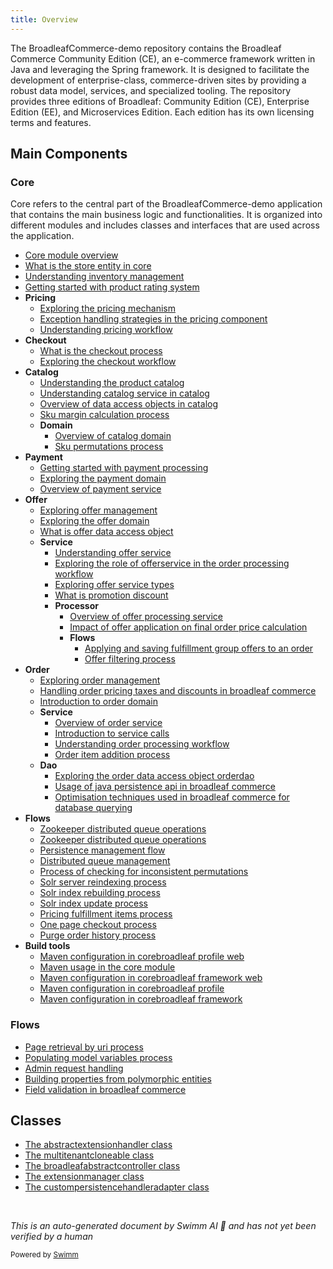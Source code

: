 ```yaml
---
title: Overview
---
```

The BroadleafCommerce-demo repository contains the Broadleaf Commerce Community Edition (CE), an e-commerce framework written in Java and leveraging the Spring framework. It is designed to facilitate the development of enterprise-class, commerce-driven sites by providing a robust data model, services, and specialized tooling. The repository provides three editions of Broadleaf: Community Edition (CE), Enterprise Edition (EE), and Microservices Edition. Each edition has its own licensing terms and features.

## Main Components

### Core

Core refers to the central part of the BroadleafCommerce-demo application that contains the main business logic and functionalities. It is organized into different modules and includes classes and interfaces that are used across the application.

- <SwmLink doc-title="Core module overview">[Core module overview](.swm/core-module-overview.ugtybbse.sw.md)</SwmLink>
- <SwmLink doc-title="What is the store entity in core">[What is the store entity in core](.swm/what-is-the-store-entity-in-core.vy9ehcw6.sw.md)</SwmLink>
- <SwmLink doc-title="Understanding inventory management">[Understanding inventory management](.swm/understanding-inventory-management.d4o9cggo.sw.md)</SwmLink>
- <SwmLink doc-title="Getting started with product rating system">[Getting started with product rating system](.swm/getting-started-with-product-rating-system.kspvdr8v.sw.md)</SwmLink>
- **Pricing**
  - <SwmLink doc-title="Exploring the pricing mechanism">[Exploring the pricing mechanism](.swm/exploring-the-pricing-mechanism.ij0uw3jb.sw.md)</SwmLink>
  - <SwmLink doc-title="Exception handling strategies in the pricing component">[Exception handling strategies in the pricing component](.swm/exception-handling-strategies-in-the-pricing-component.jkiua2x2.sw.md)</SwmLink>
  - <SwmLink doc-title="Understanding pricing workflow">[Understanding pricing workflow](.swm/understanding-pricing-workflow.e9wdev1e.sw.md)</SwmLink>
- **Checkout**
  - <SwmLink doc-title="What is the checkout process">[What is the checkout process](.swm/what-is-the-checkout-process.di6ulljk.sw.md)</SwmLink>
  - <SwmLink doc-title="Exploring the checkout workflow">[Exploring the checkout workflow](.swm/exploring-the-checkout-workflow.o6h4fnya.sw.md)</SwmLink>
- **Catalog**
  - <SwmLink doc-title="Understanding the product catalog">[Understanding the product catalog](.swm/understanding-the-product-catalog.x7w0qho4.sw.md)</SwmLink>
  - <SwmLink doc-title="Understanding catalog service in catalog">[Understanding catalog service in catalog](.swm/understanding-catalog-service-in-catalog.aosbszpw.sw.md)</SwmLink>
  - <SwmLink doc-title="Overview of data access objects in catalog">[Overview of data access objects in catalog](.swm/overview-of-data-access-objects-in-catalog.exluyfoh.sw.md)</SwmLink>
  - <SwmLink doc-title="Sku margin calculation process">[Sku margin calculation process](.swm/sku-margin-calculation-process.cl79umhp.sw.md)</SwmLink>
  - **Domain**
    - <SwmLink doc-title="Overview of catalog domain">[Overview of catalog domain](.swm/overview-of-catalog-domain.9wis4xnv.sw.md)</SwmLink>
    - <SwmLink doc-title="Sku permutations process">[Sku permutations process](.swm/sku-permutations-process.nn0y7c1w.sw.md)</SwmLink>
- **Payment**
  - <SwmLink doc-title="Getting started with payment processing">[Getting started with payment processing](.swm/getting-started-with-payment-processing.i3lizkn9.sw.md)</SwmLink>
  - <SwmLink doc-title="Exploring the payment domain">[Exploring the payment domain](.swm/exploring-the-payment-domain.d3r2gbav.sw.md)</SwmLink>
  - <SwmLink doc-title="Overview of payment service">[Overview of payment service](.swm/overview-of-payment-service.zbuwzplt.sw.md)</SwmLink>
- **Offer**
  - <SwmLink doc-title="Exploring offer management">[Exploring offer management](.swm/exploring-offer-management.ts21wi6u.sw.md)</SwmLink>
  - <SwmLink doc-title="Exploring the offer domain">[Exploring the offer domain](.swm/exploring-the-offer-domain.xoqoqklj.sw.md)</SwmLink>
  - <SwmLink doc-title="What is offer data access object">[What is offer data access object](.swm/what-is-offer-data-access-object.u3gfaezu.sw.md)</SwmLink>
  - **Service**
    - <SwmLink doc-title="Understanding offer service">[Understanding offer service](.swm/understanding-offer-service.8da75j3n.sw.md)</SwmLink>
    - <SwmLink doc-title="Exploring the role of offerservice in the order processing workflow">[Exploring the role of offerservice in the order processing workflow](.swm/exploring-the-role-of-offerservice-in-the-order-processing-workflow.a5strp0y.sw.md)</SwmLink>
    - <SwmLink doc-title="Exploring offer service types">[Exploring offer service types](.swm/exploring-offer-service-types.m9kmb5sl.sw.md)</SwmLink>
    - <SwmLink doc-title="What is promotion discount">[What is promotion discount](.swm/what-is-promotion-discount.913lcxag.sw.md)</SwmLink>
    - **Processor**
      - <SwmLink doc-title="Overview of offer processing service">[Overview of offer processing service](.swm/overview-of-offer-processing-service.qvu2ehdj.sw.md)</SwmLink>
      - <SwmLink doc-title="Impact of offer application on final order price calculation">[Impact of offer application on final order price calculation](.swm/impact-of-offer-application-on-final-order-price-calculation.ziauhdw9.sw.md)</SwmLink>
      - **Flows**
        - <SwmLink doc-title="Applying and saving fulfillment group offers to an order">[Applying and saving fulfillment group offers to an order](.swm/applying-and-saving-fulfillment-group-offers-to-an-order.av8bjsg1.sw.md)</SwmLink>
        - <SwmLink doc-title="Offer filtering process">[Offer filtering process](.swm/offer-filtering-process.pcapn8ol.sw.md)</SwmLink>
- **Order**
  - <SwmLink doc-title="Exploring order management">[Exploring order management](.swm/exploring-order-management.25rp5fv3.sw.md)</SwmLink>
  - <SwmLink doc-title="Handling order pricing taxes and discounts in broadleaf commerce">[Handling order pricing taxes and discounts in broadleaf commerce](.swm/handling-order-pricing-taxes-and-discounts-in-broadleaf-commerce.yrc8bdn3.sw.md)</SwmLink>
  - <SwmLink doc-title="Introduction to order domain">[Introduction to order domain](.swm/introduction-to-order-domain.pui85tb5.sw.md)</SwmLink>
  - **Service**
    - <SwmLink doc-title="Overview of order service">[Overview of order service](.swm/overview-of-order-service.lnir0hp1.sw.md)</SwmLink>
    - <SwmLink doc-title="Introduction to service calls">[Introduction to service calls](.swm/introduction-to-service-calls.jdzve8xn.sw.md)</SwmLink>
    - <SwmLink doc-title="Understanding order processing workflow">[Understanding order processing workflow](.swm/understanding-order-processing-workflow.r43qdxaq.sw.md)</SwmLink>
    - <SwmLink doc-title="Order item addition process">[Order item addition process](.swm/order-item-addition-process.4wuho1qt.sw.md)</SwmLink>
  - **Dao**
    - <SwmLink doc-title="Exploring the order data access object orderdao">[Exploring the order data access object orderdao](.swm/exploring-the-order-data-access-object-orderdao.z2t2wtzh.sw.md)</SwmLink>
    - <SwmLink doc-title="Usage of java persistence api in broadleaf commerce">[Usage of java persistence api in broadleaf commerce](.swm/usage-of-java-persistence-api-in-broadleaf-commerce.7z7r7mnn.sw.md)</SwmLink>
    - <SwmLink doc-title="Optimisation techniques used in broadleaf commerce for database querying">[Optimisation techniques used in broadleaf commerce for database querying](.swm/optimisation-techniques-used-in-broadleaf-commerce-for-database-querying.r23nxhdx.sw.md)</SwmLink>
- **Flows**
  - <SwmLink doc-title="Zookeeper distributed queue operations">[Zookeeper distributed queue operations](.swm/zookeeper-distributed-queue-operations.71cswygb.sw.md)</SwmLink>
  - <SwmLink doc-title="Zookeeper distributed queue operations">[Zookeeper distributed queue operations](.swm/zookeeper-distributed-queue-operations.wag7yu6g.sw.md)</SwmLink>
  - <SwmLink doc-title="Persistence management flow">[Persistence management flow](.swm/persistence-management-flow.i8k9xrbj.sw.md)</SwmLink>
  - <SwmLink doc-title="Distributed queue management">[Distributed queue management](.swm/distributed-queue-management.re78b7sr.sw.md)</SwmLink>
  - <SwmLink doc-title="Process of checking for inconsistent permutations">[Process of checking for inconsistent permutations](.swm/process-of-checking-for-inconsistent-permutations.4dyjf554.sw.md)</SwmLink>
  - <SwmLink doc-title="Solr server reindexing process">[Solr server reindexing process](.swm/solr-server-reindexing-process.04hxl70r.sw.md)</SwmLink>
  - <SwmLink doc-title="Solr index rebuilding process">[Solr index rebuilding process](.swm/solr-index-rebuilding-process.uujz0cxk.sw.md)</SwmLink>
  - <SwmLink doc-title="Solr index update process">[Solr index update process](.swm/solr-index-update-process.hvz57m6z.sw.md)</SwmLink>
  - <SwmLink doc-title="Pricing fulfillment items process">[Pricing fulfillment items process](.swm/pricing-fulfillment-items-process.xil87vsm.sw.md)</SwmLink>
  - <SwmLink doc-title="One page checkout process">[One page checkout process](.swm/one-page-checkout-process.uqiz54ll.sw.md)</SwmLink>
  - <SwmLink doc-title="Purge order history process">[Purge order history process](.swm/purge-order-history-process.mujuewl4.sw.md)</SwmLink>
- **Build tools**
  - <SwmLink doc-title="Maven configuration in corebroadleaf profile web">[Maven configuration in corebroadleaf profile web](.swm/maven-configuration-in-corebroadleaf-profile-web.ml3owd74.sw.md)</SwmLink>
  - <SwmLink doc-title="Maven usage in the core module">[Maven usage in the core module](.swm/maven-usage-in-the-core-module.y7xv4yed.sw.md)</SwmLink>
  - <SwmLink doc-title="Maven configuration in corebroadleaf framework web">[Maven configuration in corebroadleaf framework web](.swm/maven-configuration-in-corebroadleaf-framework-web.kcjzw5wk.sw.md)</SwmLink>
  - <SwmLink doc-title="Maven configuration in corebroadleaf profile">[Maven configuration in corebroadleaf profile](.swm/maven-configuration-in-corebroadleaf-profile.r3g28u2j.sw.md)</SwmLink>
  - <SwmLink doc-title="Maven configuration in corebroadleaf framework">[Maven configuration in corebroadleaf framework](.swm/maven-configuration-in-corebroadleaf-framework.ytgudjgy.sw.md)</SwmLink>

### Flows

- <SwmLink doc-title="Page retrieval by uri process">[Page retrieval by uri process](.swm/page-retrieval-by-uri-process.i2z65ioe.sw.md)</SwmLink>
- <SwmLink doc-title="Populating model variables process">[Populating model variables process](.swm/populating-model-variables-process.u5n3oz3q.sw.md)</SwmLink>
- <SwmLink doc-title="Admin request handling">[Admin request handling](.swm/admin-request-handling.bq23bnyr.sw.md)</SwmLink>
- <SwmLink doc-title="Building properties from polymorphic entities">[Building properties from polymorphic entities](.swm/building-properties-from-polymorphic-entities.c57arbws.sw.md)</SwmLink>
- <SwmLink doc-title="Field validation in broadleaf commerce">[Field validation in broadleaf commerce](.swm/field-validation-in-broadleaf-commerce.hb3ij8bv.sw.md)</SwmLink>

## Classes

- <SwmLink doc-title="The abstractextensionhandler class">[The abstractextensionhandler class](.swm/the-abstractextensionhandler-class.bxmuo.sw.md)</SwmLink>
- <SwmLink doc-title="The multitenantcloneable class">[The multitenantcloneable class](.swm/the-multitenantcloneable-class.bz6xo.sw.md)</SwmLink>
- <SwmLink doc-title="The broadleafabstractcontroller class">[The broadleafabstractcontroller class](.swm/the-broadleafabstractcontroller-class.l7w5w.sw.md)</SwmLink>
- <SwmLink doc-title="The extensionmanager class">[The extensionmanager class](.swm/the-extensionmanager-class.bclk3.sw.md)</SwmLink>
- <SwmLink doc-title="The custompersistencehandleradapter class">[The custompersistencehandleradapter class](.swm/the-custompersistencehandleradapter-class.qwkzr.sw.md)</SwmLink>

&nbsp;

*This is an auto-generated document by Swimm AI 🌊 and has not yet been verified by a human*

<SwmMeta version="3.0.0" repo-id="Z2l0aHViJTNBJTNBQnJvYWRsZWFmQ29tbWVyY2UtZGVtbyUzQSUzQWdpbGFkbmF2b3Q=" repo-name="BroadleafCommerce-demo" doc-type="other"><sup>Powered by [Swimm](/)</sup></SwmMeta>
